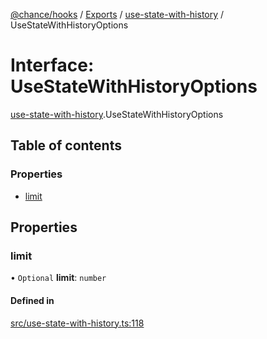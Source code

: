 [@chance/hooks](../README.md) / [Exports](../modules.md) / [use-state-with-history](../modules/use_state_with_history.md) / UseStateWithHistoryOptions

# Interface: UseStateWithHistoryOptions

[use-state-with-history](../modules/use_state_with_history.md).UseStateWithHistoryOptions

## Table of contents

### Properties

- [limit](use_state_with_history.UseStateWithHistoryOptions.md#limit)

## Properties

### limit

• `Optional` **limit**: `number`

#### Defined in

[src/use-state-with-history.ts:118](https://github.com/chaance/hooks/blob/f07c99b/src/use-state-with-history.ts#L118)
